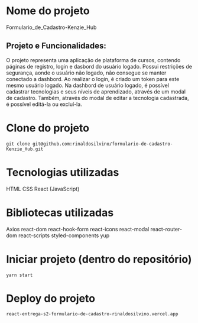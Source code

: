 # Nome do projeto

Formulario_de_Cadastro-Kenzie_Hub

## Projeto e Funcionalidades:

O projeto representa uma aplicação de plataforma de cursos, contendo páginas de registro, login e dasbord do usuário logado. Possui restrições de segurança, aonde o usuário não logado, não consegue se manter conectado a dashbord. Ao realizar o login, é criado um token para este mesmo usuário logado. Na dashbord de usuário logado, é possível cadastrar tecnologias e seus níveis de aprendizado, através de um modal de cadastro. Também, através do modal de editar a tecnologia cadastrada, é possível editá-la ou excluí-la.


# Clone do projeto
```
git clone git@github.com:rinaldosilvino/formulario-de-cadastro-Kenzie_Hub.git
```

# Tecnologias utilizadas

HTML
CSS
React (JavaScript)

# Bibliotecas utilizadas 

Axios
react-dom
react-hook-form
react-icons
react-modal
react-router-dom
react-scripts
styled-components
yup


# Iniciar projeto (dentro do repositório)
````
yarn start
````

# Deploy do projeto
```
react-entrega-s2-formulario-de-cadastro-rinaldosilvino.vercel.app
```
